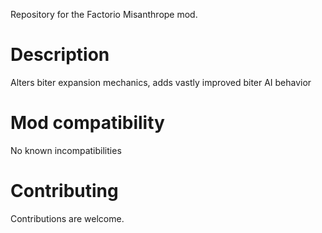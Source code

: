 Repository for the Factorio Misanthrope mod.

Description
===========
Alters biter expansion mechanics, adds vastly improved biter AI behavior

Mod compatibility
=================
No known incompatibilities

Contributing
============
Contributions are welcome.
